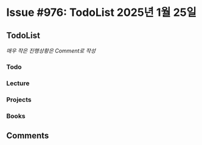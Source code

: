 # Issue #976: TodoList 2025년 1월 25일

## TodoList

*매우 작은 진행상황은 Comment로 작성*

### Todo  

### Lecture

### Projects

### Books


## Comments

